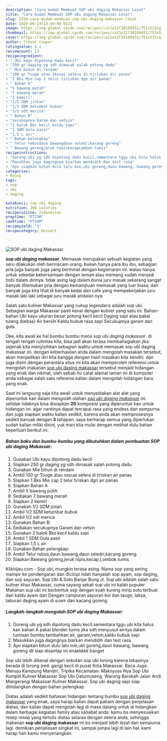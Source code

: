 ```yaml
---
description: "Cara mudah Membuat SOP ubi daging Makassar Lezat"
title: "Cara mudah Membuat SOP ubi daging Makassar Lezat"
slug: 2259-cara-mudah-membuat-sop-ubi-daging-makassar-lezat
date: 2020-06-19T13:40:04.013Z
image: https://img-global.cpcdn.com/recipes/ca11e12f38189451/751x532cq70/sop-ubi-daging-makassar-foto-resep-utama.jpg
thumbnail: https://img-global.cpcdn.com/recipes/ca11e12f38189451/751x532cq70/sop-ubi-daging-makassar-foto-resep-utama.jpg
cover: https://img-global.cpcdn.com/recipes/ca11e12f38189451/751x532cq70/sop-ubi-daging-makassar-foto-resep-utama.jpg
author: Trevor Cooper
ratingvalue: 4.1
reviewcount: 13
recipeingredient:
- " Ubi kayu dipotong dadu kecil"
- "250 gr daging yg sdh dimasak salah potong dadu"
- " Mie bihun di rendam"
- "100 gr Touge atau sesuai selera di tiriskan air panas"
- "1 Bks Mie cap 2 telur tiriskan dgn air panas"
- " Bahan A"
- "5 bawang putih"
- "7 bawang merah"
- "2 kemiri"
- "1/2 SDM jintan"
- "1/2 SDM ketumbar bubuk"
- "1/2 sdt merica"
- " Bahan B"
- "secukupnya Garam dan vetsin"
- "2 balok Bks kecil kaldu sapi"
- "1 SDM Gula pasir"
- "1,5 L air"
- " Bahan pelengkap"
- " Telur rebusdaun bawangdaun seledrikacang goreng"
- " Bawang gorengjeruk nipiskecapLombok tumis"
recipeinstructions:
- "Goreng ubi yg sdh dipotong dadu kecil.sementara tggu ubi kita halus kan bahan A pakai blender tumis jika sdh menyusut airnya dalam tumisan bumbu tambahkan air, garam,vetsin,kaldu bubuk sapi"
- "Masukkan juga dagingnya biarkan mendidih dan test rasa"
- "Ayo siapkan bihun dulu lalu mie,ubi goreng,daun bawang, bawang goreng dll siap disantap ini enakkkkk banget"
categories:
- Resep
tags:
- sop
- ubi
- daging

katakunci: sop ubi daging 
nutrition: 266 calories
recipecuisine: Indonesian
preptime: "PT23M"
cooktime: "PT34M"
recipeyield: "3"
recipecategory: Dessert

---
```



![SOP ubi daging Makassar](https://img-global.cpcdn.com/recipes/ca11e12f38189451/751x532cq70/sop-ubi-daging-makassar-foto-resep-utama.jpg)

<b><i>sop ubi daging makassar</i></b>, Memasak merupakan sebuah kegiatan yang seru dilakukan oleh bermacam orang. bukan hanya para ibu ibu, sebagian pria juga banyak juga yang berminat dengan kegemaran ini. walau hanya untuk sekedar kebersamaan dengan teman atau memang sudah menjadi hobi dalam dirinya. tidak asing lagi dalam dunia juru masak sekarang sangat banyak ditemukan pria dengan kemampuan memasak yang luar biasa, dan banyak juga kita lihat di banyak kedai dan cafe yang mempekerjakan juru masak laki laki sebagai juru masak andalan nya.

Salah satu kuliner Makassar yang cukup legendaris adalah sop ubi. Sebagian warga Makassar pasti kenal dengan kuliner yang satu ini. Bahan-bahan Ubi kayu ukuran besar potong kecil kecil Daging sapi atau pakai tulang (bebas) Air bersih Kaldu bubuk rasa sapi Secukupnya garam dan gula.

Oke, kita awali ke hal bumbu bumbu menu <i>sop ubi daging makassar</i>. di tengah tengah rutinitas kita, bisa jadi akan terasa membahagiakan jika sejenak kita menyisihkan sebagian waktu untuk memasak sop ubi daging makassar ini. dengan keberhasilan anda dalam mengolah masakan tersebut, akan menjadikan diri kita bangga dengan hasil masakan kita sendiri. dan juga disini dengan perantara situs ini kita akan memperoleh referensi untuk mengolah makanan <u>sop ubi daging makassar</u> tersebut menjadi hidangan yang enak dan nikmat, oleh sebab itu catat alamat laman ini di komputer anda sebagai salah satu referensi kalian dalam mengolah hidangan baru yang enak.


Saat ini langsung saja kita awali untuk menyediakan alat alat yang diperuntuk kan dalam mengolah olahan <u><i>sop ubi daging makassar</i></u> ini. setidak tidaknya bisa disiapkan <b>20</b> komposisi yang diperuntuk kan untuk hidangan ini. agar nantinya dapat tercapai rasa yang endess dan sempurna. dan juga siapkan waktu kalian sedikit, karena anda akan memprosesnya sedikit banyak dengan <b>3</b> tahapan. saya berharap semua yang diperlukan sudah kalian miliki disini, yuk mari kita mulai dengan melihat dulu bahan keperluan berikut ini.

<!--inarticleads1-->

##### Bahan baku dan bumbu-bumbu yang dibutuhkan dalam pembuatan SOP ubi daging Makassar:

1. Gunakan  Ubi kayu dipotong dadu kecil
1. Siapkan 250 gr daging yg sdh dimasak salah potong dadu
1. Gunakan  Mie bihun di rendam
1. Ambil 100 gr Touge atau sesuai selera di tiriskan air panas
1. Siapkan 1 Bks Mie cap 2 telur tiriskan dgn air panas
1. Siapkan  Bahan A
1. Ambil 5 bawang putih
1. Sediakan 7 bawang merah
1. Siapkan 2 kemiri
1. Gunakan 1/2 SDM jintan
1. Ambil 1/2 SDM ketumbar bubuk
1. Ambil 1/2 sdt merica
1. Gunakan  Bahan B:
1. Sediakan secukupnya Garam dan vetsin
1. Gunakan 2 balok Bks kecil kaldu sapi
1. Ambil 1 SDM Gula pasir
1. Siapkan 1,5 L air
1. Gunakan  Bahan pelengkap:
1. Ambil  Telur rebus,daun bawang,daun seledri,kacang goreng
1. Siapkan  Bawang goreng,jeruk nipis,kecap,Lombok tumis


Klikhijau.com - Sop ubi, mungkin terasa asing. Nama sop yang sering mampir ke pendengaran dan dicicipi lidah hanyalah sop ayam, sop daging, dan sop sayuran. Sop Ubi &amp; Soto Banjar Bung Jl. Sup ubi adalah salah satu kuliner khas Makassar, cuma sayang sekali sup ubi ini kalah populer Makanan sup ubi ini berbentuk sop dengan kuah kuning mirip soto terbuat dari kaldu ayam dan Dengan campuran sayuran kol dan tauge, laksa, taburan daging ayam di suwir dan kacang goreng. 

<!--inarticleads2-->

##### Langkah-langkah mengolah SOP ubi daging Makassar:

1. Goreng ubi yg sdh dipotong dadu kecil.sementara tggu ubi kita halus kan bahan A pakai blender tumis jika sdh menyusut airnya dalam tumisan bumbu tambahkan air, garam,vetsin,kaldu bubuk sapi
1. Masukkan juga dagingnya biarkan mendidih dan test rasa
1. Ayo siapkan bihun dulu lalu mie,ubi goreng,daun bawang, bawang goreng dll siap disantap ini enakkkkk banget


Sop ubi lebih dikenal dengan sebutan sop ubi lorong karena lokasinya berada di lorong (red: gang) kecil di pusat Kota Makassar. Baca Juga: Menuju Kampung Mandiri, Tripika Kecamatan. Maknyuss Nya Sop Ubi Komplit Kuliner Makassar Sop Ubi Datumuseng. Warung Barokah Jalan Andi Mangerangi Makassar Kuliner Makassar. Sop ubi daging sapi siap dihidangkan dengan bahan pelengkap. 

Diatas adalah sedikit bahasan hidangan tentang bumbu <u>sop ubi daging makassar</u> yang enak. saya harap kalian dapat paham dengan penjelasan diatas, dan kalian dapat mengolah lagi di masa datang untuk di hidangkan dalam berbagai kegiatan family atau sahabat anda. kamu bs menyesuaikan resep resep yang tertulis diatas selaras dengan selera anda, sehingga makanan <b>sop ubi daging makassar</b> ini bs menjadi lebih lezat dan sempurna lagi. demikian penjelasan singkat ini, sampai jumpa lagi di lain hal. kami harap hari kamu menyenangkan.
